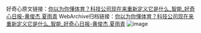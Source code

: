 好奇心原文链接：[你以为你懂体育？科技公司现在来重新定义它是什么_智能_好奇心日报-黄俊杰 夏雨青](https://www.qdaily.com/articles/3588.html)
WebArchive归档链接：[你以为你懂体育？科技公司现在来重新定义它是什么_智能_好奇心日报-黄俊杰 夏雨青](http://web.archive.org/web/20160820184723/http://www.qdaily.com:80/articles/3588.html)
![image](http://ww3.sinaimg.cn/large/007d5XDply1g3vbm3gu8tj30u060t1ky)